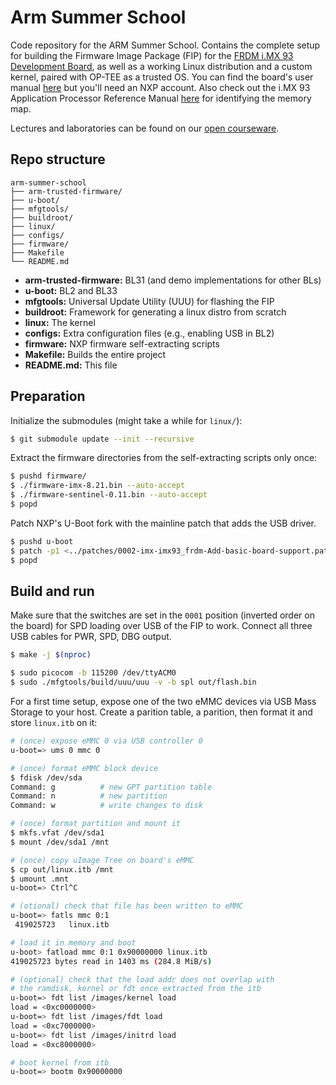 # Arm Summer School

Code repository for the ARM Summer School. Contains the complete setup for
building the Firmware Image Package (FIP) for the
[FRDM i.MX 93 Development Board][board], as well as a working Linux distribution
and a custom kernel, paired with OP-TEE as a trusted OS. You can find the
board's user manual [here][user-manual] but you'll need an NXP account. Also
check out the i.MX 93 Application Processor Reference Manual [here][ref-manual]
for identifying the memory map.

Lectures and laboratories can be found on our [open courseware][ocw].

## Repo structure

```
arm-summer-school
├── arm-trusted-firmware/
├── u-boot/
├── mfgtools/
├── buildroot/
├── linux/
├── configs/
├── firmware/
├── Makefile
└── README.md
```

- **arm-trusted-firmware:** BL31 (and demo implementations for other BLs)
- **u-boot:** BL2 and BL33
- **mfgtools:** Universal Update Utility (UUU) for flashing the FIP
- **buildroot:** Framework for generating a linux distro from scratch
- **linux:** The kernel
- **configs:** Extra configuration files (e.g., enabling USB in BL2)
- **firmware:** NXP firmware self-extracting scripts
- **Makefile:** Builds the entire project
- **README.md:** This file

## Preparation

Initialize the submodules (might take a while for `linux/`):

```bash
$ git submodule update --init --recursive
```

Extract the firmware directories from the self-extracting scripts only once:

```bash
$ pushd firmware/
$ ./firmware-imx-8.21.bin --auto-accept
$ ./firmware-sentinel-0.11.bin --auto-accept
$ popd
```

Patch NXP's U-Boot fork with the mainline patch that adds the USB driver.

```bash
$ pushd u-boot
$ patch -p1 <../patches/0002-imx-imx93_frdm-Add-basic-board-support.patch
$ popd
```

## Build and run

Make sure that the switches are set in the `0001` position (inverted order on
the board) for SPD loading over USB of the FIP to work. Connect all three USB
cables for PWR, SPD, DBG output.

```bash
$ make -j $(nproc)

$ sudo picocom -b 115200 /dev/ttyACM0
$ sudo ./mfgtools/build/uuu/uuu -v -b spl out/flash.bin
```

For a first time setup, expose one of the two eMMC devices via USB Mass Storage
to your host. Create a parition table, a parition, then format it and store
`linux.itb` on it:

```bash
# (once) expose eMMC 0 via USB controller 0
u-boot=> ums 0 mmc 0

# (once) format eMMC block device
$ fdisk /dev/sda
Command: g          # new GPT partition table
Command: n          # new partition
Command: w          # write changes to disk

# (once) format partition and mount it
$ mkfs.vfat /dev/sda1
$ mount /dev/sda1 /mnt

# (once) copy uImage Tree on board's eMMC
$ cp out/linux.itb /mnt
$ umount .mnt
u-boot=> Ctrl^C

# (otional) check that file has been written to eMMC
u-boot=> fatls mmc 0:1
 419025723   linux.itb

# load it in memory and boot
u-boot> fatload mmc 0:1 0x90000000 linux.itb
419025723 bytes read in 1403 ms (284.8 MiB/s)

# (optional) check that the load addr does not overlap with
# the ramdisk, kernel or fdt once extracted from the itb
u-boot=> fdt list /images/kernel load
load = <0xc0000000>
u-boot=> fdt list /images/fdt load
load = <0xc7000000>
u-boot=> fdt list /images/initrd load
load = <0xc8000000>

# boot kernel from itb
u-boot=> bootm 0x90000000
```

[board]: https://www.nxp.com/design/design-center/development-boards-and-designs/frdm-i-mx-93-development-board:FRDM-IMX93
[user-manual]: https://www.nxp.com/webapp/Download?colCode=UM12181&isHTMLorPDF=HTML
[ref-manual]: https://www.nxp.com/webapp/Download?colCode=IMX93RM
[ocw]: https://ocw.cs.pub.ro/courses/ass
